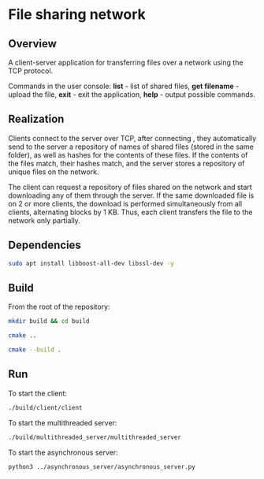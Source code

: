 # File sharing network

## Overview

A client-server application for transferring 
files over a network using the TCP protocol. 

Commands in the user console: **list** -
list of shared files, **get filename** - upload the file, **exit** - exit the application,
**help** - output possible commands.

## Realization

Clients connect to the server over TCP, after connecting
, they automatically send to the server a repository of names
of shared files (stored in the same folder), as well as hashes for
the contents of these files. If the contents of the files match,
their hashes match, and the server stores a repository of unique files on the
network.

The client can request a repository of files shared on the network
and start downloading any of them through the server. If
the same downloaded file is on 2 or more clients,
the download is performed simultaneously from all clients, alternating blocks by
1 KB. Thus, each client transfers the file to the network only partially.

## Dependencies
```bash
sudo apt install libboost-all-dev libssl-dev -y 
```

## Build
From the root of the repository:

```bash
mkdir build && cd build
```

```bash
cmake ..
```

```bash
cmake --build .
```

## Run

To start the client:

```bash
./build/client/client
```

To start the multithreaded server:

```bash
./build/multithreaded_server/multithreaded_server
```

To start the asynchronous server:

```bash
python3 ../asynchronous_server/asynchronous_server.py
```
